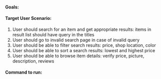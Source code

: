 #### Goals:

#### Target User Scenario: 
1. User should search for an item and get appropriate results: items in result list should have query in the titles
2. User should go to invalid search page in case of invalid query
3. User should be able to filter search results: price, shop location, color
4. User should be able to sort a search results: lowest and highest price
5. User should be able to browse item details: verify price, picture, description, reviews

#### Command to run:

